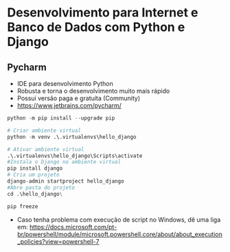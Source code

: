 # Desenvolvimento para Internet e Banco de Dados com Python e Django

## Pycharm
- IDE para desenvolvimento Python
- Robusta e torna o desenvolvimento muito mais rápido
- Possui versão paga e gratuíta (Community)
- https://www.jetbrains.com/pycharm/

```py
python -m pip install --upgrade pip

# Criar ambiente virtual
python -m venv .\.virtualenvs\hello_django

# Ativar ambiente virtual
.\.virtualenvs\hello_django\Scripts\activate
#Instala o Django no ambiente virtual
pip install django
# Cria um projeto
django-admin startproject hello_django
#Abre pasta do projeto
cd .\hello_django\

pip freeze


```


- Caso tenha problema com execução de script no Windows, dê uma liga em: https://docs.microsoft.com/pt-br/powershell/module/microsoft.powershell.core/about/about_execution_policies?view=powershell-7